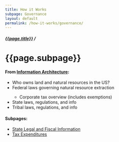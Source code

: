 ```yaml
---
title: How it Works
subpage: Governance
layout: default
permalink: /how-it-works/governance/
---
```


<div class="container-outer container-padded">

  <h5><a href="{{site.baseurl}}{{site.permalink}}">{{page.title}}</a> /</h5>
  <h1>{{page.subpage}}</h1>

  <h4>From <a href="https://github.com/18F/doi-extractives-data/wiki/Information-Architecture">Information Architecture</a>:</h4>

  <ul class="list-bullet">
  	<li>Who owns land and natural resources in the US?</li>
		<li>Federal laws governing natural resource extraction</li>
    <ul>
      <li>Corporate tax overview (includes exemptions)</li>
    </ul>
		<li>State laws, regulations, and info</li>
    <li>Tribal laws, regulations, and info</li>
  </ul>

  <h4>Subpages:</h4>
  <ul>
    <li><a href="{{ site.baseurl }}/how-it-works/governance/legal/">State Legal and Fiscal Information</a></li>
    <li><a href="{{ site.baseurl }}/how-it-works/governance/taxes/">Tax Expenditures</a></li>
  </ul>
</div>


